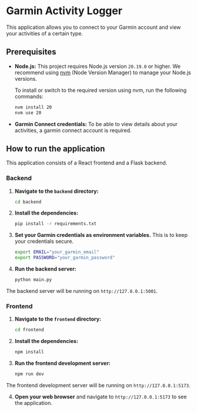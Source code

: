 # Garmin Activity Logger

This application allows you to connect to your Garmin account and view your activities of a certain type.

## Prerequisites

- **Node.js:** This project requires Node.js version `20.19.0` or higher. We recommend using [nvm](https://github.com/nvm-sh/nvm) (Node Version Manager) to manage your Node.js versions.

  To install or switch to the required version using nvm, run the following commands:

  ```bash
  nvm install 20
  nvm use 20
  ```

- **Garmin Connect credentials:** To be able to view details about your activities, a garmin connect account is required.

## How to run the application

This application consists of a React frontend and a Flask backend.

### Backend

1.  **Navigate to the `backend` directory:**

    ```bash
    cd backend
    ```

2.  **Install the dependencies:**

    ```bash
    pip install -r requirements.txt
    ```

3.  **Set your Garmin credentials as environment variables.** This is to keep your credentials secure.

    ```bash
    export EMAIL="your_garmin_email"
    export PASSWORD="your_garmin_password"
    ```

4.  **Run the backend server:**

    ```bash
    python main.py
    ```

The backend server will be running on `http://127.0.0.1:5001`.

### Frontend

1.  **Navigate to the `frontend` directory:**

    ```bash
    cd frontend
    ```

2.  **Install the dependencies:**

    ```bash
    npm install
    ```

3.  **Run the frontend development server:**

    ```bash
    npm run dev
    ```

The frontend development server will be running on `http://127.0.0.1:5173`.

4.  **Open your web browser** and navigate to `http://127.0.0.1:5173` to see the application.
